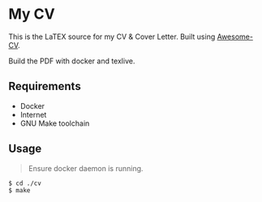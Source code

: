 # My CV

This is the LaTEX source for my CV & Cover Letter. Built using [Awesome-CV](https://github.com/posquit0/Awesome-CV).

Build the PDF with docker and texlive.

## Requirements

- Docker
- Internet
- GNU Make toolchain

## Usage

> Ensure docker daemon is running.

```console
$ cd ./cv
$ make
```
